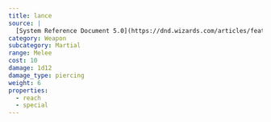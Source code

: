 ```yaml
---
title: lance
source: |
  [System Reference Document 5.0](https://dnd.wizards.com/articles/features/systems-reference-document-srd)
category: Weapon
subcategory: Martial
range: Melee
cost: 10
damage: 1d12
damage_type: piercing
weight: 6
properties:
  - reach
  - special
---
```

